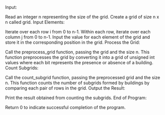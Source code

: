 Input:

Read an integer n representing the size of the grid.
Create a grid of size n x n called grid.
Input Elements:

Iterate over each row i from 0 to n-1.
Within each row, iterate over each column j from 0 to n-1.
Input the value for each element of the grid and store it in the corresponding position in the grid.
Process the Grid:

Call the preprocess_grid function, passing the grid and the size n.
This function preprocesses the grid by converting it into a grid of unsigned int values where each bit represents the presence or absence of a building.
Count Subgrids:

Call the count_subgrid function, passing the preprocessed grid and the size n.
This function counts the number of subgrids formed by buildings by comparing each pair of rows in the grid.
Output the Result:

Print the result obtained from counting the subgrids.
End of Program:

Return 0 to indicate successful completion of the program.
